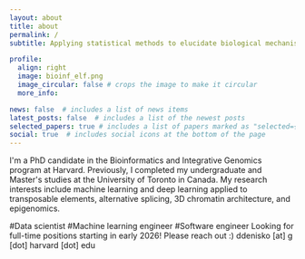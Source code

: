 ```yaml
---
layout: about
title: about
permalink: /
subtitle: Applying statistical methods to elucidate biological mechanisms

profile:
  align: right
  image: bioinf_elf.png
  image_circular: false # crops the image to make it circular
  more_info: 

news: false  # includes a list of news items
latest_posts: false  # includes a list of the newest posts
selected_papers: true # includes a list of papers marked as "selected={true}"
social: true  # includes social icons at the bottom of the page
---
```


I'm a PhD candidate in the Bioinformatics and Integrative Genomics program at Harvard. Previously, I completed my undergraduate and Master's studies at the University of Toronto in Canada. My research interests include machine learning and deep learning applied to transposable elements, alternative splicing, 3D chromatin architecture, and epigenomics.

\#Data scientist \#Machine learning engineer \#Software engineer
Looking for full-time positions starting in early 2026! Please reach out :) ddenisko [at] g [dot] harvard [dot] edu
